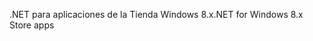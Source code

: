 <span data-ttu-id="5863f-101">.NET para aplicaciones de la Tienda Windows 8.x</span><span class="sxs-lookup"><span data-stu-id="5863f-101">.NET for Windows 8.x Store apps</span></span>